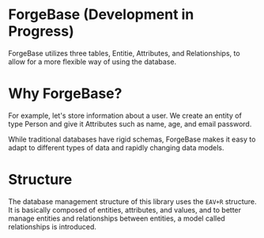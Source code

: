 # ForgeBase (Development in Progress)

ForgeBase utilizes three tables, Entitie, Attributes, and Relationships, to allow for a more flexible way of using the database.

# Why ForgeBase?

For example, let's store information about a user. We create an entity of type Person and give it Attributes such as name, age, and email password.

While traditional databases have rigid schemas, ForgeBase makes it easy to adapt to different types of data and rapidly changing data models.

# Structure

The database management structure of this library uses the `EAV+R` structure. It is basically composed of entities, attributes, and values, and to better manage entities and relationships between entities, a model called relationships is introduced.
